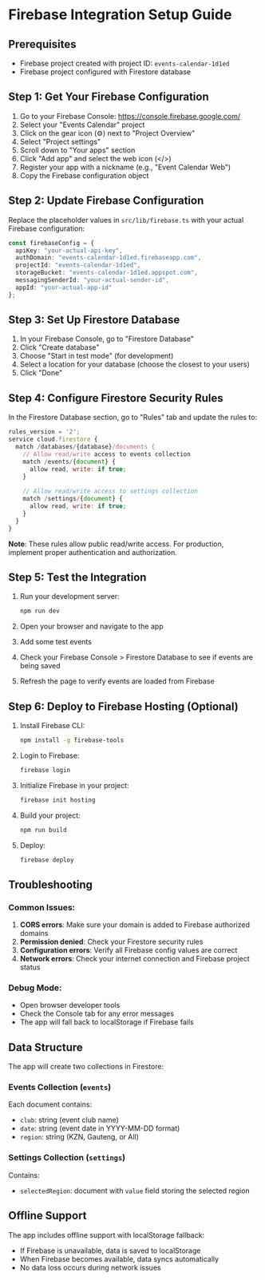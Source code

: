 # Firebase Integration Setup Guide

## Prerequisites
- Firebase project created with project ID: `events-calendar-1d1ed`
- Firebase project configured with Firestore database

## Step 1: Get Your Firebase Configuration

1. Go to your Firebase Console: https://console.firebase.google.com/
2. Select your "Events Calendar" project
3. Click on the gear icon (⚙️) next to "Project Overview"
4. Select "Project settings"
5. Scroll down to "Your apps" section
6. Click "Add app" and select the web icon (</>)
7. Register your app with a nickname (e.g., "Event Calendar Web")
8. Copy the Firebase configuration object

## Step 2: Update Firebase Configuration

Replace the placeholder values in `src/lib/firebase.ts` with your actual Firebase configuration:

```typescript
const firebaseConfig = {
  apiKey: "your-actual-api-key",
  authDomain: "events-calendar-1d1ed.firebaseapp.com",
  projectId: "events-calendar-1d1ed",
  storageBucket: "events-calendar-1d1ed.appspot.com",
  messagingSenderId: "your-actual-sender-id",
  appId: "your-actual-app-id"
};
```

## Step 3: Set Up Firestore Database

1. In your Firebase Console, go to "Firestore Database"
2. Click "Create database"
3. Choose "Start in test mode" (for development)
4. Select a location for your database (choose the closest to your users)
5. Click "Done"

## Step 4: Configure Firestore Security Rules

In the Firestore Database section, go to "Rules" tab and update the rules to:

```javascript
rules_version = '2';
service cloud.firestore {
  match /databases/{database}/documents {
    // Allow read/write access to events collection
    match /events/{document} {
      allow read, write: if true;
    }
    
    // Allow read/write access to settings collection
    match /settings/{document} {
      allow read, write: if true;
    }
  }
}
```

**Note**: These rules allow public read/write access. For production, implement proper authentication and authorization.

## Step 5: Test the Integration

1. Run your development server:
   ```bash
   npm run dev
   ```

2. Open your browser and navigate to the app
3. Add some test events
4. Check your Firebase Console > Firestore Database to see if events are being saved
5. Refresh the page to verify events are loaded from Firebase

## Step 6: Deploy to Firebase Hosting (Optional)

1. Install Firebase CLI:
   ```bash
   npm install -g firebase-tools
   ```

2. Login to Firebase:
   ```bash
   firebase login
   ```

3. Initialize Firebase in your project:
   ```bash
   firebase init hosting
   ```

4. Build your project:
   ```bash
   npm run build
   ```

5. Deploy:
   ```bash
   firebase deploy
   ```

## Troubleshooting

### Common Issues:

1. **CORS errors**: Make sure your domain is added to Firebase authorized domains
2. **Permission denied**: Check your Firestore security rules
3. **Configuration errors**: Verify all Firebase config values are correct
4. **Network errors**: Check your internet connection and Firebase project status

### Debug Mode:
- Open browser developer tools
- Check the Console tab for any error messages
- The app will fall back to localStorage if Firebase fails

## Data Structure

The app will create two collections in Firestore:

### Events Collection (`events`)
Each document contains:
- `club`: string (event club name)
- `date`: string (event date in YYYY-MM-DD format)
- `region`: string (KZN, Gauteng, or All)

### Settings Collection (`settings`)
Contains:
- `selectedRegion`: document with `value` field storing the selected region

## Offline Support

The app includes offline support with localStorage fallback:
- If Firebase is unavailable, data is saved to localStorage
- When Firebase becomes available, data syncs automatically
- No data loss occurs during network issues
